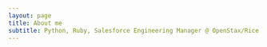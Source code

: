 ```yaml
---
layout: page
title: About me
subtitle: Python, Ruby, Salesforce Engineering Manager @ OpenStax/Rice University
---
```

